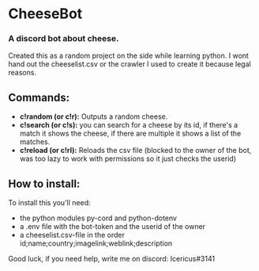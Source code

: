 # CheeseBot

### A discord bot about cheese.

Created this as a random project on the side while learning python.
I wont hand out the cheeselist.csv or the crawler I used to create it because legal reasons.

## Commands:

- **c!random (or c!r):** Outputs a random cheese.
- **c!search (or c!s):** you can search for a cheese by its id, if there's a match it shows the cheese, if there are multiple it shows a list of the matches.
- **c!reload (or c!rl):** Reloads the csv file (blocked to the owner of the bot, was too lazy to work with permissions so it just checks the userid)


## How to install:

To install this you'll need:
- the python modules py-cord and python-dotenv
- a .env file with the bot-token and the userid of the owner
- a cheeselist.csv-file in the order id;name;country;imagelink;weblink;description


Good luck, if you need help, write me on discord: Icericus#3141
